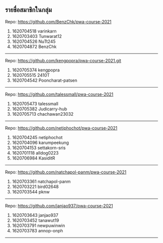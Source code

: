 ## รายชื่อสมาชิกในกลุ่ม

Repo: https://github.com/BenzChk/pwa-course-2021

1. 1620704518 varinkarn
2. 1620703403 Tunwarat12
3. 1620704526 NuTt245
4. 1620704872 BenzChk

-----------------------------

Repo: <https://github.com/kengpopra/pwa-course-2021.git>

1. 1620705374 kengpopra
2. 1620705515 2410T
3. 1620704542 Pooncharat-patsen

-----------------------------

Repo: https://github.com/talessmall/pwa-course-2021

1. 1620705473 talessmall
2. 1620705382 Judicarry-hub
3. 1620705713 chachawan23032

-----------------------------

Repo: https://github.com/netiphochot/pwa-course-2021

1. 1620704245 netiphochot
2. 1620704096 karumpeekung
3. 1620704153 settakorn-sris
4. 1620701118 alldog0223
5. 1620706984 KasiditR

-----------------------------

Repo: https://github.com/natchapol-panm/pwa-course-2021

1. 1620703361 natchapol-panm
2. 1620703221 bird02648
3. 1620703544 pknw

-----------------------------

Repo: https://github.com/janjao937/pwa-course-2021

1. 1620703643 janjao937
2. 1620703452 tanawut19
3. 1620703791 newpuwinwin 
4. 1620703783 annop-onph

----------------------------